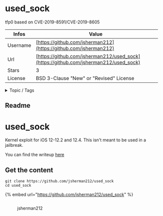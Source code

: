# used_sock

tfp0 based on CVE-2019-8591/CVE-2019-8605

| Infos    | Value                                                              |
| -------- | -------------------------------------------------------------------|
| Username | [https://github.com/jsherman212](https://github.com/jsherman212) |
| Url      | [https://github.com/jsherman212/used_sock](https://github.com/jsherman212/used_sock)                                               |
| Stars    | 3                                                          |
| License  | BSD 3-Clause "New" or "Revised" License                                                        |

<details>

<summary>Topic / Tags</summary>



</details>

## Readme

# used_sock

Kernel exploit for iOS 12-12.2 and 12.4. This isn't meant to be used in a jailbreak.

You can find the writeup [here](https://jsherman212.github.io/used_sock/)



## Get the content

```
git clone https://github.com/jsherman212/used_sock
cd used_sock
```

{% embed url="https://github.com/jsherman212/used_sock" %}

<figure><img src="https://avatars.githubusercontent.com/u/42921048?v=4" alt=""><figcaption><p>jsherman212</p></figcaption></figure>
